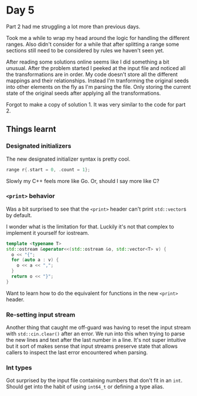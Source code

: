# Day 5

Part 2 had me struggling a lot more than previous days.

Took me a while to wrap my head around the logic for handling the different ranges. Also didn't
consider for a while that after splitting a range some sections still need to be considered by
rules we haven't seen yet.

After reading some solutions online seems like I did something a bit unusual. After the problem started 
I peeked at the input file and noticed all the transformations are in order. My code doesn't store
all the different mappings and their relationships. Instead I'm tranforming the original seeds into other
elements on the fly as I'm parsing the file. Only storing the current state of the original seeds after
applying all the transformations.

Forgot to make a copy of solution 1. It was very similar to the code for part 2.

## Things learnt

### Designated initializers
The new designated initializer syntax is pretty cool.
```C++
range r{.start = 0, .count = 1};
```

Slowly my C++ feels more like Go. Or, should I say more like C?

### `<print>` behavior
Was a bit surprised to see that the `<print>` header can't print `std::vector`s by default.

I wonder what is the limitation for that. Luckily it's not that complex to implement it yourself
for iostream.
```C++
template <typename T>
std::ostream &operator<<(std::ostream &o, std::vector<T> v) {
  o << "{";
  for (auto a : v) {
    o << a << ",";
  }
  return o << "}";
}
```
Want to learn how to do the equivalent for functions in the new `<print>` header.


### Re-setting input stream
Another thing that caught me off-guard was having to reset the input stream with `std::cin.clear()`
after an error. We run into this when trying to parse the new lines and text after the last
number in a line. It's not super intuitive but it sort of makes sense that input streams preserve state
that allows callers to inspect the last error encountered when parsing.

### Int types
Got surprised by the input file containing numbers that don't fit in an `int`. Should get into the habit
of using `int64_t` or defining a type alias.
